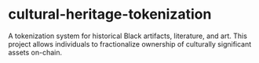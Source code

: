 # cultural-heritage-tokenization
A tokenization system for historical Black artifacts, literature, and art. This project allows individuals to fractionalize ownership of culturally significant assets on-chain.
